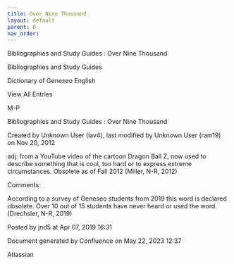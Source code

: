 ```yaml
---
title: Over Nine Thousand
layout: default
parent: O
nav_order:
---
```


Bibliographies and Study Guides : Over Nine Thousand

Bibliographies and Study Guides

Dictionary of Geneseo English

View All Entries

M-P

Bibliographies and Study Guides : Over Nine Thousand

Created by  Unknown User (lav4), last modified by  Unknown User (ram19) on Nov 20, 2012

adj: from a YouTube video of the cartoon Dragon Ball Z, now used to describe something that is cool, too hard or to express extreme circumstances. Obsolete as of Fall 2012 (Miller, N-R, 2012)

Comments:

According to a survey of Geneseo students from 2019 this word is declared obsolete. Over 10 out of 15 students have never heard or used the word. (Drechsler, N-R, 2019)

Posted by jnd5 at Apr 07, 2019 16:31

Document generated by Confluence on May 22, 2023 12:37

Atlassian
